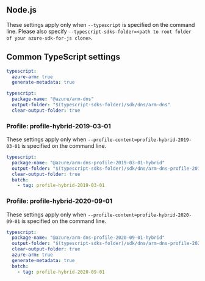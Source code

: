 ## Node.js

These settings apply only when `--typescript` is specified on the command line.
Please also specify `--typescript-sdks-folder=<path to root folder of your azure-sdk-for-js clone>`.

## Common TypeScript settings

``` yaml $(typescript)
typescript:
  azure-arm: true
  generate-metadata: true
```

``` yaml $(typescript) && !$(profile-content)
typescript:
  package-name: "@azure/arm-dns"
  output-folder: "$(typescript-sdks-folder)/sdk/dns/arm-dns"
  clear-output-folder: true
```

### Profile: profile-hybrid-2019-03-01

These settings apply only when `--profile-content=profile-hybrid-2019-03-01` is specified on the command line.

``` yaml $(profile-content)=='profile-hybrid-2019-03-01'
typescript:
  package-name: "@azure/arm-dns-profile-2019-03-01-hybrid"
  output-folder: "$(typescript-sdks-folder)/sdk/dns/arm-dns-profile-2019-03-01-hybrid"
  clear-output-folder: true
  batch:
    - tag: profile-hybrid-2019-03-01
```

### Profile: profile-hybrid-2020-09-01

These settings apply only when `--profile-content=profile-hybrid-2020-09-01` is specified on the command line.

``` yaml $(profile-content)=='profile-hybrid-2020-09-01'
typescript:
  package-name: "@azure/arm-dns-profile-2020-09-01-hybrid"
  output-folder: "$(typescript-sdks-folder)/sdk/dns/arm-dns-profile-2020-09-01-hybrid"
  clear-output-folder: true
  azure-arm: true
  generate-metadata: true
  batch:
    - tag: profile-hybrid-2020-09-01
```
